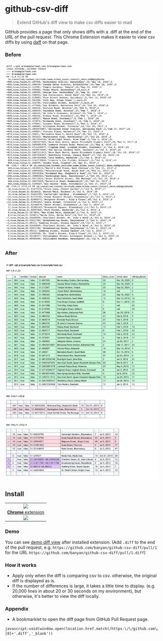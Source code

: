 # github-csv-diff

> Extend GitHub's diff view to make csv diffs easier to read

GitHub provides a page that only shows diffs with a .diff at the end of the URL of the pull request.
This Chrome Extension makes it easier to view csv diffs by using [daff](https://paulfitz.github.io/daff/) on that page.

### Before

<img src="example/before.png" alt="image of before">

### After

<img src="example/after.png" alt="image of after">

## Install

<table>
  <tbody>
    <tr>
      <td align="center">
        <a href="https://chrome.google.com/webstore/detail/github-csv-diff/dojeallnmgbmdjoboklnojkdfenfgiek">
          <img height="64" src="https://cdnjs.cloudflare.com/ajax/libs/browser-logos/61.1.3/chrome/chrome.svg">
        </a>
        <br>
        <a href="https://chrome.google.com/webstore/detail/github-csv-diff/dojeallnmgbmdjoboklnojkdfenfgiek">
          <strong>Chrome</strong> extension
        </a>
        <br>
        <img valign="middle" src="https://img.shields.io/chrome-web-store/v/dojeallnmgbmdjoboklnojkdfenfgiek.svg?label=%20">
      </td>
    </tr>
  </tbody>
</table>

### Demo

You can see [demo diff view](https://github.com/banyan/github-csv-diff/pull/1.diff) after installed extension.
(Add `.diff` to the end of the pull request, e.g. `https://github.com/banyan/github-csv-diff/pull/1` for the URL `https://github.com/banyan/github-csv-diff/pull/1.diff`)

### How it works

* Apply only when the diff is comparing csv to csv. otherwise, the original diff is displayed as is.
* If the number of differences is large, it takes a little time to display. (e.g. 20,000 lines in about 20 or 30 seconds on my environment), but otherwise, it's better to view the diff locally.

### Appendix

* A bookmarklet to open the diff page from GitHub Pull Request page.

```
javascript:void(window.open(location.href.match(/https:\/\/github.com\/.+\/pull\/\d+/)[0]+'.diff','_blank'))
```

